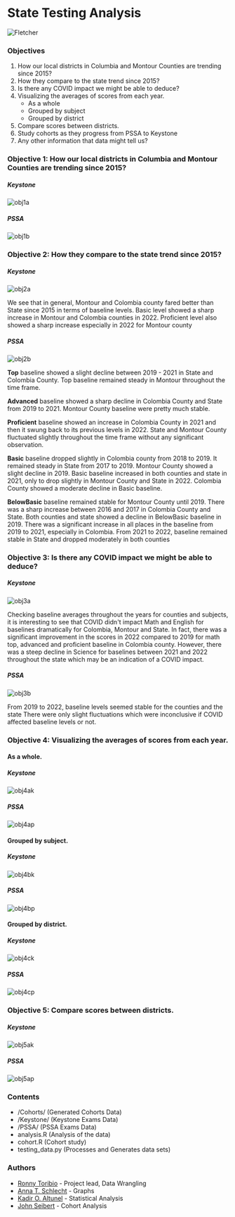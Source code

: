 # State Testing Analysis

![Fletcher](/Resources/fletcher.jpg)

### Objectives
1. How our local districts in Columbia and Montour Counties are trending since 2015?
2. How they compare to the state trend since 2015?
3. Is there any COVID impact we might be able to deduce?
4. Visualizing the averages of scores from each year.
   - As a whole
   - Grouped by subject
   - Grouped by district
5. Compare scores between districts.
6. Study cohorts as they progress from PSSA to Keystone
7. Any other information that data might tell us?

### Objective 1: How our local districts in Columbia and Montour Counties are trending since 2015?

##### Keystone

![obj1a](/Resources/Obj1ak.png)

##### PSSA

![obj1b](/Resources/Obj1bp.png)


### Objective 2: How they compare to the state trend since 2015?

##### Keystone

![obj2a](/Resources/Obj2a.png)

We see that in general, Montour and Colombia county fared better than State 
since 2015 in terms of baseline levels. Basic level showed a sharp increase in Montour
and Colombia counties in 2022. Proficient level also showed a sharp
increase especially in 2022 for Montour county

##### PSSA

![obj2b](/Resources/Obj2b.png)

**Top** baseline showed a slight decline between 2019 - 2021 in State and Colombia County.
Top baseline remained steady in Montour throughout the time frame. 

**Advanced** baseline showed a sharp decline in Colombia County and State from 2019
to 2021. Montour County baseline were pretty much stable.

**Proficient** baseline showed an increase in Colombia County in 2021 and then
it swung back to its previous levels in 2022. State and Montour County fluctuated
slightly throughout the time frame without any significant observation.

**Basic** baseline  dropped slightly in Colombia county from 2018 to 2019. It remained
steady in State from 2017 to 2019. Montour County showed a slight decline
in 2019. Basic baseline increased in both counties and state in 2021, only to
drop slightly in Montour County and State in 2022. Colombia County showed
a moderate decline in Basic baseline. 

**BelowBasic** baseline remained stable for Montour County until 2019. There was a
sharp increase between 2016 and 2017 in Colombia County and State. Both
counties and state showed a decline in BelowBasic baseline in 2019. There was
a significant increase in all places in the baseline from 2019 to 2021,
especially in Colombia. From 2021 to 2022, baseline remained stable in State 
and dropped moderately in both counties

### Objective 3: Is there any COVID impact we might be able to deduce?

##### Keystone

![obj3a](/Resources/Obj3a.png)

Checking baseline averages throughout the years for counties and subjects, it
is interesting to see that COVID didn't impact Math and English for baselines
dramatically for Colombia, Montour and State. In fact, there was a significant
improvement in the scores in 2022 compared to 2019 for math top, advanced
and proficient baseline in Colombia county.
However, there was a steep decline in Science for baselines between 2021
and 2022 throughout the state which may be an indication of a COVID impact.

##### PSSA

![obj3b](/Resources/Obj3b.png)

From 2019 to 2022, baseline levels seemed stable for the counties and the state
There were only slight fluctuations which were inconclusive if COVID affected
baseline levels or not.


### Objective 4: Visualizing the averages of scores from each year.

#### As a whole.

##### Keystone

![obj4ak](/Resources/Obj4ak.png)

##### PSSA

![obj4ap](/Resources/Obj4ap.png)

#### Grouped by subject.

##### Keystone

![obj4bk](/Resources/Obj4bk.png)

##### PSSA

![obj4bp](/Resources/Obj4bp.png)

#### Grouped by district.

##### Keystone

![obj4ck](/Resources/Obj4ck.png)

##### PSSA

![obj4cp](/Resources/Obj4cp.png)

### Objective 5: Compare scores between districts.

##### Keystone

![obj5ak](/Resources/Obj5ak.png)

##### PSSA

![obj5ap](/Resources/Obj5ap.png)

### Contents
- /Cohorts/       (Generated Cohorts Data)
- /Keystone/      (Keystone Exams Data)
- /PSSA/          (PSSA Exams Data)
- analysis.R      (Analysis of the data)
- cohort.R        (Cohort study)
- testing_data.py (Processes and Generates data sets)

### Authors
- [Ronny Toribio](https://github.com/ronny-phoenix) - Project lead, Data Wrangling
- [Anna T. Schlecht](https://github.com/atschlecht) - Graphs 
- [Kadir O. Altunel](https://github.com/KadirOrcunAltunel-zz) - Statistical Analysis
- [John Seibert](https://github.com/johnseibert19) - Cohort Analysis
